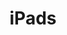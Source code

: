 ---
layout: category
category: iPads
type: category
# details
title: iPads
img: /assets/img/ipads.png
filters:
  - 64 GB
  - 128 GB
---